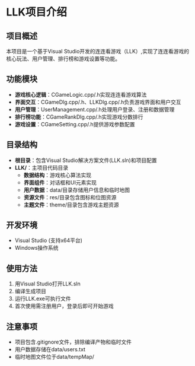 # LLK项目介绍

## 项目概述
本项目是一个基于Visual Studio开发的连连看游戏（LLK）,实现了连连看游戏的核心玩法、用户管理、排行榜和游戏设置等功能。

## 功能模块
- **游戏核心逻辑**：CGameLogic.cpp/.h实现连连看游戏算法
- **界面交互**：CGameDlg.cpp/.h、LLKDlg.cpp/.h负责游戏界面和用户交互
- **用户管理**：UserManagement.cpp/.h处理用户登录、注册和数据管理
- **排行榜功能**：CGameRankDlg.cpp/.h实现游戏分数排行
- **游戏设置**：CGameSetting.cpp/.h提供游戏参数配置

## 目录结构
- **根目录**：包含Visual Studio解决方案文件(LLK.sln)和项目配置
- **LLK/**：主项目代码目录
  - **数据结构**：游戏核心算法实现
  - **界面组件**：对话框和UI元素实现
  - **用户数据**：data/目录存储用户信息和临时地图
  - **资源文件**：res/目录包含图标和位图资源
  - **主题文件**：theme/目录包含游戏主题资源

## 开发环境
- Visual Studio (支持x64平台)
- Windows操作系统

## 使用方法
1. 用Visual Studio打开LLK.sln
2. 编译生成项目
3. 运行LLK.exe可执行文件
4. 首次使用需注册用户，登录后即可开始游戏

## 注意事项
- 项目包含.gitignore文件，排除编译产物和临时文件
- 用户数据存储在data/users.txt
- 临时地图文件位于data/tempMap/